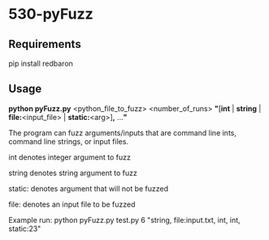 # 530-pyFuzz

## Requirements
pip install redbaron

## Usage
**python pyFuzz.py** <python_file_to_fuzz> <number_of_runs> **"**[**int** | **string** | **file:**<input_file> | **static:**\<arg>]**,** ...**"**

The program can fuzz arguments/inputs that are command line ints, command line strings, or input files.

int denotes integer argument to fuzz

string denotes string argument to fuzz

static:<arg> denotes argument that will not be fuzzed

file:<filename> denotes an input file to be fuzzed

Example run: python pyFuzz.py test.py 6 "string, file:input.txt, int, int, static:23"
